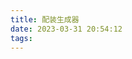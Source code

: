 ```yaml
---
title: 配装生成器
date: 2023-03-31 20:54:12
tags:
---
```


<div id="test"></div>
<script type="text/javascript" src="/js/jquery.js"></script>
<script type="text/javascript" src="/js/get_list.js"></script>